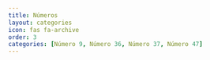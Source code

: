 ```yaml
---
title: Números
layout: categories
icon: fas fa-archive
order: 3
categories: [Número 9, Número 36, Número 37, Número 47]
---
```

